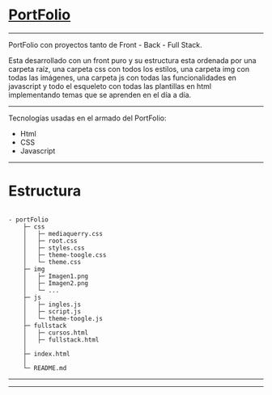 # [PortFolio](https://megagringa.github.io/portFolio/index.html)

---

PortFolio con proyectos tanto de Front - Back - Full Stack.

Esta desarrollado con un front puro y su estructura esta ordenada por una carpeta raíz, una carpeta css con todos los estilos, una carpeta img con todas las imágenes, una carpeta js con todas las funcionalidades en javascript y todo el esqueleto con todas las plantillas en html implementando temas que se aprenden en el día a día.

---

Tecnologías usadas en el armado del PortFolio:
- Html
- CSS     
- Javascript             

---

# Estructura

```

- portFolio
    ├─ css
    │   ├─ mediaquerry.css
    │   ├─ root.css
    │   ├─ styles.css
    │   ├─ theme-toogle.css
    │   └─ theme.css
    ├─ img
    │   ├─ Imagen1.png
    │   ├─ Imagen2.png
    │   └─ ...
    ├─ js
    │   ├─ ingles.js
    │   ├─ script.js
    │   └─ theme-toogle.js
    ├─ fullstack
    │   ├─ cursos.html
    │   ├─ fullstack.html
    │
    ├─ index.html
    │
    └─ README.md

```    
---
---
